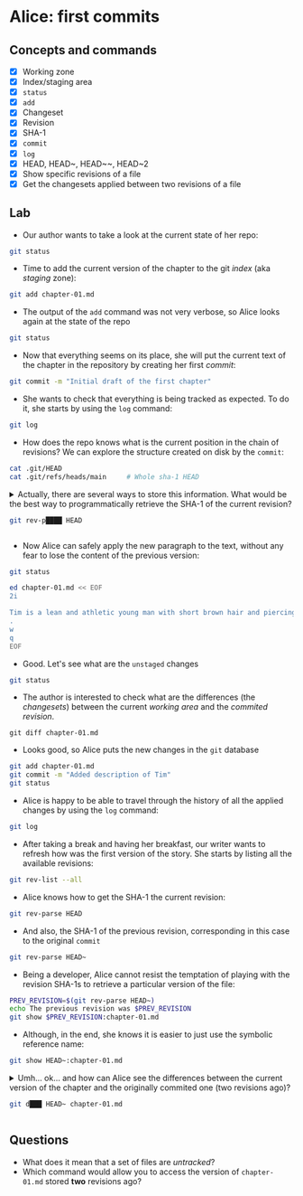 # Alice: first commits

## Concepts and commands

- [x] Working zone
- [x] Index/staging area
- [x] `status`
- [x] `add`
- [x] Changeset
- [x] Revision
- [x] SHA-1
- [x] `commit`
- [x] `log`
- [x] HEAD, HEAD~, HEAD~~, HEAD~2
- [x] Show specific revisions of a file
- [x] Get the changesets applied between two revisions of a file

## Lab

* Our author wants to take a look at the current state of her repo:

```bash
git status
```

* Time to add the current version of the chapter to the git *index* (aka *staging* zone):

```bash
git add chapter-01.md
```

* The output of the `add` command was not very verbose, so Alice looks again at the state of the repo

```bash
git status
```

* Now that everything seems on its place, she will put the current text of the chapter in the repository by creating her first *commit*:

```bash
git commit -m "Initial draft of the first chapter"
```

* She wants to check that everything is being tracked as expected. To do it, she starts by using the `log` command:

```bash
git log
```

* How does the repo knows what is the current position in the chain of revisions? We can explore the structure created on disk by the `commit`:

```bash
cat .git/HEAD
cat .git/refs/heads/main     # Whole sha-1 HEAD
```

<details>
<summary>
Actually, there are several ways to store this information. What would
be the best way to programmatically retrieve the SHA-1 of the current
revision?

```bash
git rev-p████ HEAD
```
</summary>

#### Solution

```bash
git rev-parse HEAD
```

</details>

* Now Alice can safely apply the new paragraph to the text, without any fear
to lose the content of the previous version:

```bash
git status

ed chapter-01.md << EOF
2i

Tim is a lean and athletic young man with short brown hair and piercing blue eyes. He has a strong jawline and a sun-kissed complexion from spending so much time at the beach. His body is toned and muscular from his active lifestyle, and he exudes a sense of energy and enthusiasm for life.
.
w
q
EOF
```

* Good. Let's see what are the `unstaged` changes

```bash
git status
```

* The author is interested to check what are the differences (the *changesets*) between the current *working area* and the *commited revision*.

```
git diff chapter-01.md
```

* Looks good, so Alice puts the new changes in the `git` database

```bash
git add chapter-01.md
git commit -m "Added description of Tim"
git status
```

* Alice is happy to be able to travel through the history of all the
applied changes by using the `log` command:

```bash
git log
```

* After taking a break and having her breakfast, our writer wants to refresh how was the first version of the story. She starts by listing all the available revisions:

```bash
git rev-list --all
```

* Alice knows how to get the SHA-1 the current revision:

```bash
git rev-parse HEAD
```

* And also, the SHA-1 of the previous revision, corresponding in this
case to the original `commit`

```bash
git rev-parse HEAD~
```

* Being a developer, Alice cannot resist the temptation of playing with the revision SHA-1s to retrieve a particular version of the file:


```bash
PREV_REVISION=$(git rev-parse HEAD~)
echo The previous revision was $PREV_REVISION
git show $PREV_REVISION:chapter-01.md
```

* Although, in the end, she knows it is easier to just use the symbolic reference name:


```bash
git show HEAD~:chapter-01.md
```

<details>

<summary>
Umh... ok... and how can Alice see the differences between the current version of the chapter and the originally commited one (two revisions ago)? 


```bash
git d███ HEAD~ chapter-01.md
```
</summary>

#### Solution

```bash
git diff HEAD~ chapter-01.md
```

</details>

## Questions

* What does it mean that a set of files are *untracked*?
* Which command would allow you to access the version of `chapter-01.md` stored **two** revisions ago?
